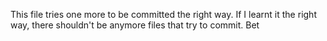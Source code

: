 This file tries one more to be committed the right way. If I learnt it the right way,
there shouldn't be anymore files that try to commit. Bet
